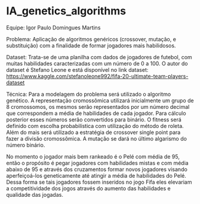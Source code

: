 # IA_genetics_algorithms

Equipe: Igor Paulo Domingues Martins

Problema: Aplicação de algoritmos genéricos (crossover, mutação, e substituição) com a finalidade de formar jogadores mais habilidosos. 

Dataset: Trata-se de uma planilha com dados de jogadores de futebol, com muitas habilidades caracterizadas com um número de 0 a 100. O autor do dataset é Stefano Leone e está disponível no link dataset: https://www.kaggle.com/stefanoleone992/fifa-20-ultimate-team-players-dataset 

Técnica: Para a modelagem do problema será utilizado o algoritmo genético. A representação cromossômica utilizará inicialmente um grupo de 8 cromossomos, os mesmos serão representados por um número decimal que correspondem a média de habilidades de cada jogador. Para cálculo posterior esses números serão convertidos para binário. O fitness será definido com escolha probabilística com utilização do método de roleta. Além do mais será utilizado a estratégia de crossover single point para fazer a divisão cromossômica. A mutação se dará no último algarismo do número binário.

No momento o jogador mais bem rankeado é o Pelé com média de 95, então o propósito é pegar jogadores com habilidades mistas e com média abaixo de 95 e através dos cruzamentos formar novos jogadores visando aperfeiçoá-los geneticamente até atingir a média de habilidades do Pelé. Dessa forma se tais jogadores fossem inseridos no jogo Fifa eles elevariam a competitividade dos jogos através do aumento das habilidades e qualidade das jogadas. 
